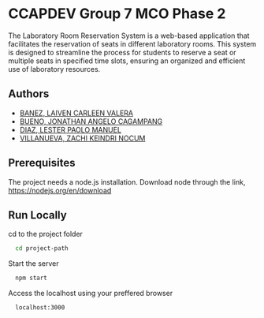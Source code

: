 
# CCAPDEV Group 7 MCO Phase 2

The Laboratory Room Reservation System is a web-based application that facilitates the reservation of seats in different laboratory rooms. This system is designed to streamline the process for students to reserve a seat or multiple seats in specified time slots, ensuring an organized and efficient use of laboratory resources.
## Authors

- [BANEZ, LAIVEN CARLEEN  VALERA](https://github.com/laivenb)
- [BUENO, JONATHAN ANGELO  CAGAMPANG](https://github.com/BoloJueno)
- [DIAZ, LESTER PAOLO  MANUEL](https://github.com/TazLakaz)
- [VILLANUEVA, ZACHI KEINDRI  NOCUM](https://github.com/Zikamirichi)

## Prerequisites

The project needs a node.js installation. Download node through the link, https://nodejs.org/en/download
    
## Run Locally

cd to the project folder

```bash
  cd project-path
```

Start the server

```bash
  npm start
```

Access the localhost using your preffered browser

```bash
  localhost:3000
```

